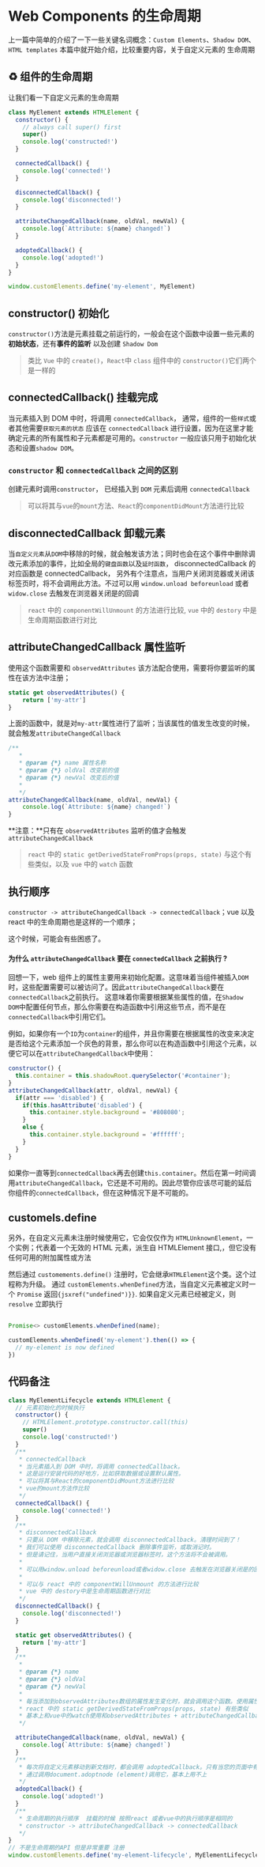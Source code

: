 # Web Components 的生命周期

上一篇中简单的介绍了一下一些关键名词概念：`Custom Elements`、`Shadow DOM`、`HTML templates`
本篇中就开始介绍，比较重要内容，关于自定义元素的 生命周期

## ♻️ 组件的生命周期

让我们看一下自定义元素的生命周期

```js
class MyElement extends HTMLElement {
  constructor() {
    // always call super() first
    super()
    console.log('constructed!')
  }

  connectedCallback() {
    console.log('connected!')
  }

  disconnectedCallback() {
    console.log('disconnected!')
  }

  attributeChangedCallback(name, oldVal, newVal) {
    console.log(`Attribute: ${name} changed!`)
  }

  adoptedCallback() {
    console.log('adopted!')
  }
}

window.customElements.define('my-element', MyElement)
```

## constructor() 初始化

`constructor()`方法是元素挂载之前运行的，一般会在这个函数中设置一些元素的**初始状态**，还有**事件的监听** 以及创建 `Shadow Dom`

> 类比 `Vue` 中的 `create()`，`React`中 `class` 组件中的 `constructor()`它们两个是一样的

## connectedCallback() 挂载完成

当元素插入到 DOM 中时，将调用 `connectedCallback`， 通常，组件的一些`样式`或者其他需要`获取元素的状态` 应该在 `connectedCallback` 进行设置，因为在这里才能确定元素的所有属性和子元素都是可用的。`constructor` 一般应该只用于初始化状态和设置`shadow DOM`。

### `constructor` 和 `connectedCallback` 之间的区别

创建元素时调用`constructor`，
已经插入到 `DOM` 元素后调用 `connectedCallback`

> 可以将其与`vue`的`mount`方法、`React`的`componentDidMount`方法进行比较

## disconnectedCallback 卸载元素

当`自定义元素`从`DOM`中移除的时候，就会触发该方法；同时也会在这个事件中删除调改元素添加的事件，比如全局的`键盘函数`以及`延时函数`，
disconnectedCallback 的对应函数是 connectedCallback，
另外有个注意点，当用户关闭浏览器或关闭该标签页时，将不会调用此方法。不过可以用 `window.unload beforeunload` 或者 `widow.close` 去触发在浏览器关闭是的回调

> `react` 中的 `componentWillUnmount` 的方法进行比较, `vue` 中的 `destory` 中是生命周期函数进行对比

## attributeChangedCallback 属性监听

使用这个函数需要和 `observedAttributes` 该方法配合使用，需要将你要监听的属性在该方法中注册；

```js
static get observedAttributes() {
    return ['my-attr']
}

```

上面的函数中，就是对`my-attr`属性进行了监听；当该属性的值发生改变的时候，就会触发`attributeChangedCallback`

```js
/**
   *
   * @param {*} name 属性名称
   * @param {*} oldVal 改变前的值
   * @param {*} newVal 改变后的值
   *
   */
attributeChangedCallback(name, oldVal, newVal) {
    console.log(`Attribute: ${name} changed!`)
}
```

**注意：**只有在 `observedAttributes` 监听的值才会触发 `attributeChangedCallback`

> `react` 中的 `static getDerivedStateFromProps(props, state)` 与这个有些类似，以及 `vue` 中的 `watch` 函数

## 执行顺序

`constructor -> attributeChangedCallback -> connectedCallback`；vue 以及 react 中的生命周期也是这样的一个顺序；

这个时候，可能会有些困惑了。

#### 为什么 `attributeChangedCallback` 要在 `connectedCallback` 之前执行 ?

回想一下，web 组件上的属性主要用来初始化配置。这意味着当组件被插入`DOM`时，这些配置需要可以被访问了。因此`attributeChangedCallback`要在`connectedCallback`之前执行。 这意味着你需要根据某些属性的值，在`Shadow DOM`中配置任何节点，那么你需要在构造函数中引用这些节点，而不是在`connectedCallback`中引用它们。

例如，如果你有一个`ID`为`container`的组件，并且你需要在根据属性的改变来决定是否给这个元素添加一个灰色的背景，那么你可以在构造函数中引用这个元素，以便它可以在`attributeChangedCallback`中使用：

```js
constructor() {
  this.container = this.shadowRoot.querySelector('#container');
}
attributeChangedCallback(attr, oldVal, newVal) {
  if(attr === 'disabled') {
    if(this.hasAttribute('disabled') {
      this.container.style.background = '#808080';
    }
    else {
      this.container.style.background = '#ffffff';
    }
  }
}


```

如果你一直等到`connectedCallback`再去创建`this.container`。然后在第一时间调用`attributeChangedCallback`，它还是不可用的。因此尽管你应该尽可能的延后你组件的`connectedCallback`，但在这种情况下是不可能的。

## customels.define

另外，在自定义元素未注册时候使用它，它会仅仅作为 `HTMLUnknownElement`，一个实例；代表着一个无效的 HTML 元素，派生自 HTMLElement 接口,，但它没有任何可用的附加属性或方法

然后通过 `customements.define()` 注册时，它会继承`HTMLElement`这个类。这个过程称为升级。
通过 `customElements.whenDefined`方法，当自定义元素被定义时一个 `Promise` 返回`{jsxref("undefined")}}`. 如果自定义元素已经被定义，则 `resolve` 立即执行

```js

Promise<> customElements.whenDefined(name);

```

```js
customElements.whenDefined('my-element').then(() => {
  // my-element is now defined
})
```

## 代码备注

```js
class MyElementLifecycle extends HTMLElement {
  // 元素初始化的时候执行
  constructor() {
    // HTMLElement.prototype.constructor.call(this)
    super()
    console.log('constructed!')
  }
  /**
   * connectedCallback
   * 当元素插入到 DOM 中时，将调用 connectedCallback。
   * 这是运行安装代码的好地方，比如获取数据或设置默认属性。
   * 可以将其与React的componentDidMount方法进行比较
   * vue的mount方法作比较
   */
  connectedCallback() {
    console.log('connected!')
  }
  /**
   * disconnectedCallback
   * 只要从 DOM 中移除元素，就会调用 disconnectedCallback。清理时间到了！
   * 我们可以使用 disconnectedCallback 删除事件监听，或取消记时。
   * 但是请记住，当用户直接关闭浏览器或浏览器标签时，这个方法将不会被调用。
   *
   * 可以用window.unload beforeunload或者widow.close 去触发在浏览器关闭是的回调
   *
   * 可以与 react 中的 componentWillUnmount 的方法进行比较
   * vue 中的 destory中是生命周期函数进行对比
   */
  disconnectedCallback() {
    console.log('disconnected!')
  }

  static get observedAttributes() {
    return ['my-attr']
  }
  /**
   *
   * @param {*} name
   * @param {*} oldVal
   * @param {*} newVal
   *
   * 每当添加到observedAttributes数组的属性发生变化时，就会调用这个函数。使用属性的名称、旧值和新值调用该方法
   * react 中的 static getDerivedStateFromProps(props, state) 有些类似
   * 基本上和vue中的watch使用和observedAttributes + attributeChangedCallback使用雷同；
   */

  attributeChangedCallback(name, oldVal, newVal) {
    console.log(`Attribute: ${name} changed!`)
  }
  /**
   * 每次将自定义元素移动到新文档时，都会调用 adoptedCallback。只有当您的页面中有 < iframe > 元素时，您才会遇到这个用例。
   * 通过调用document.adoptnode (element)调用它，基本上用不上
   */
  adoptedCallback() {
    console.log('adopted!')
  }
  /**
   * 生命周期的执行顺序  挂载的时候 按照react 或者vue中的执行顺序是相同的
   * constructor -> attributeChangedCallback -> connectedCallback
   */
}
// 不是生命周期的API 但是非常重要 注册
window.customElements.define('my-element-lifecycle', MyElementLifecycle)
```
